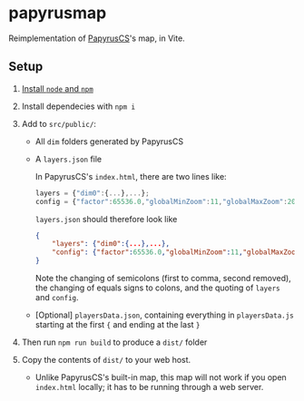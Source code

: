 # papyrusmap

Reimplementation of [PapyrusCS](https://github.com/papyrus-mc/papyruscs)'s map, in Vite.

## Setup

1.  [Install `node` and `npm`](https://docs.npmjs.com/downloading-and-installing-node-js-and-npm)

1.  Install dependecies with `npm i`

1.  Add to `src/public/`:

    -   All `dim` folders generated by PapyrusCS

    -   A `layers.json` file

        In PapyrusCS's `index.html`, there are two lines like:
        ```js
        layers = {"dim0":{...},...}; 
        config = {"factor":65536.0,"globalMinZoom":11,"globalMaxZoom":20,"tileSize":512,"blocksPerTile":32};
        ```

        `layers.json` should therefore look like
        ```json
        {
            "layers": {"dim0":{...},...},
            "config": {"factor":65536.0,"globalMinZoom":11,"globalMaxZoom":20,"tileSize":512,"blocksPerTile":32}
        }
        ```

        Note the changing of semicolons (first to comma, second removed), the changing of equals signs to colons, and the quoting of `layers` and `config`.

    -   \[Optional\] `playersData.json`, containing everything in `playersData.js` starting at the first `{` and ending at the last `}`

1.  Then run `npm run build` to produce a `dist/` folder

1.  Copy the contents of `dist/` to your web host.

    -   Unlike PapyrusCS's built-in map, this map will not work if you open `index.html` locally; it has to be running through a web server.
